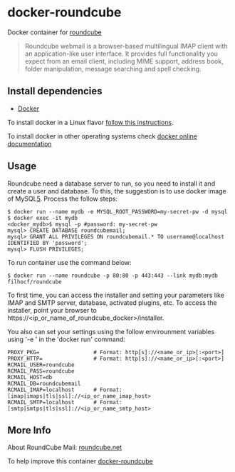 # docker-roundcube

Docker container for [roundcube][1]

> Roundcube webmail is a browser-based multilingual IMAP client with an application-like user interface. It provides full functionality you expect from an email client, including MIME support, address book, folder manipulation, message searching and spell checking.


## Install dependencies

  - [Docker][2]

To install docker in a Linux flavor [follow this instructions][3].

To install docker in other operating systems check [docker online documentation][4]

## Usage

Roundcube need a database server to run, so you need to install it and create a
user and database. To this, the suggestion is to use docker image of MySQL[5].
Process the follow steps:

```
$ docker run --name mydb -e MYSQL_ROOT_PASSWORD=my-secret-pw -d mysql
$ docker exec -it mydb
<docker_mydb>$ mysql -p #password: my-secret-pw
mysql> CREATE DATABASE roundcubemail;
mysql> GRANT ALL PRIVILEGES ON roundcubemail.* TO username@localhost IDENTIFIED BY 'password';
mysql> FLUSH PRIVILEGES;
```
To run container use the command below:
```
$ docker run --name roundcube -p 80:80 -p 443:443 --link mydb:mydb filhocf/roundcube
```

To first time, you can access the installer and setting your parameters like IMAP and
SMTP server, database, activated plugins, etc. To access the installer, point your browser
to https://<ip_or_name_of_roundcube_docker>/installer.

You also can set your settings using the follow envirounment variables using '-e <variable>'
in the 'docker run' command:

```
PROXY_PKG=                 # Format: http[s]://<name_or_ip>[:<port>]
PROXY_HTTP=                # Format: http[s]://<name_or_ip>[:<port>]
RCMAIL_USER=roundcube 
RCMAIL_PASS=roundcube 
RCMAIL_HOST=db 
RCMAIL_DB=roundcubemail 
RCMAIL_IMAP=localhost      # Format: [imap|imaps|tls|ssl]://<ip_or_name_imap_host>
RCMAIL_SMTP=localhost      # Format: [smtp|smtps|tls|ssl]://<ip_or_name_smtp_host>
```

## More Info

About RoundCube Mail: [roundcube.net][1]

To help improve this container [docker-roundcube][5]


[1]:https://roundcube.net/
[2]:https://www.docker.com
[3]:https://docs.docker.com/engine/installation/linux/
[4]:http://docs.docker.com
[5]:https://github.com/filhocf/docker-roundcube

